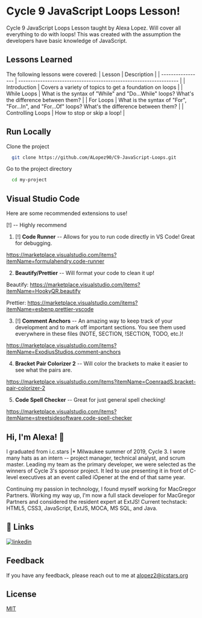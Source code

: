 
# Cycle 9 JavaScript Loops Lesson!

Cycle 9 JavaScript Loops Lesson taught by Alexa Lopez. Will cover all everything to do with loops! This was created with the assumption the developers have basic knowledge of JavaScript.



## Lessons Learned

The following lessons were covered:
| Lesson             | Description                                                                |
| ----------------- | ------------------------------------------------------------------ |
| Introduction | Covers a variety of topics to get a foundation on loops |
| While Loops | What is the syntax of "While" and "Do...While" loops? What's the difference between them? |
| For Loops | What is the syntax of "For", "For...In", and "For...Of" loops? What's the difference between them? |
| Controlling Loops | How to stop or skip a loop! |

## Run Locally

Clone the project

```bash
  git clone https://github.com/ALopez90/C9-JavaScript-Loops.git
```

Go to the project directory

```bash
  cd my-project
```



## Visual Studio Code

Here are some recommended extensions to use!

[!] -- Highly recommend

1. [!] **Code Runner** -- Allows for you to run code directly in VS Code! Great for debugging.

https://marketplace.visualstudio.com/items?itemName=formulahendry.code-runner

2. **Beautify/Prettier** -- Will format your code to clean it up!

Beautify: https://marketplace.visualstudio.com/items?itemName=HookyQR.beautify

Prettier: https://marketplace.visualstudio.com/items?itemName=esbenp.prettier-vscode

3. [!] **Comment Anchors** -- An amazing way to keep track of your development and to mark off important sections. You see them used everywhere in these files (NOTE, SECTION, !SECTION, TODO, etc.)!

https://marketplace.visualstudio.com/items?itemName=ExodiusStudios.comment-anchors

4. **Bracket Pair Colorizer 2** -- Will color the brackets to make it easier to see what the pairs are.

https://marketplace.visualstudio.com/items?itemName=CoenraadS.bracket-pair-colorizer-2

5. **Code Spell Checker** -- Great for just general spell checking!

https://marketplace.visualstudio.com/items?itemName=streetsidesoftware.code-spell-checker
## Hi, I'm Alexa! 👋
I graduated from i.c.stars |* Milwaukee summer of 2019, Cycle 3. 
I wore many hats as an intern -- project manager, technical analyst, and scrum master. 
Leading my team as the primary developer, we were selected as the winners of Cycle 3's sponsor project. 
It led to use presenting it in front of C-level executives at an event called iOpener at the end of that same year.

Continuing my passion in technology, I found myself working for MacGregor Partners.
Working my way up, I'm now a full stack developer for MacGregor Partners and considered the resident expert at ExtJS!
Current techstack: HTML5, CSS3, JavaScript, ExtJS, MOCA, MS SQL, and Java.





## 🔗 Links
[![linkedin](https://img.shields.io/badge/linkedin-0A66C2?style=for-the-badge&logo=linkedin&logoColor=white)](https://www.linkedin.com/in/candiauralexa/)


## Feedback

If you have any feedback, please reach out to me at alopez2@icstars.org


## License

[MIT](https://choosealicense.com/licenses/mit/)

